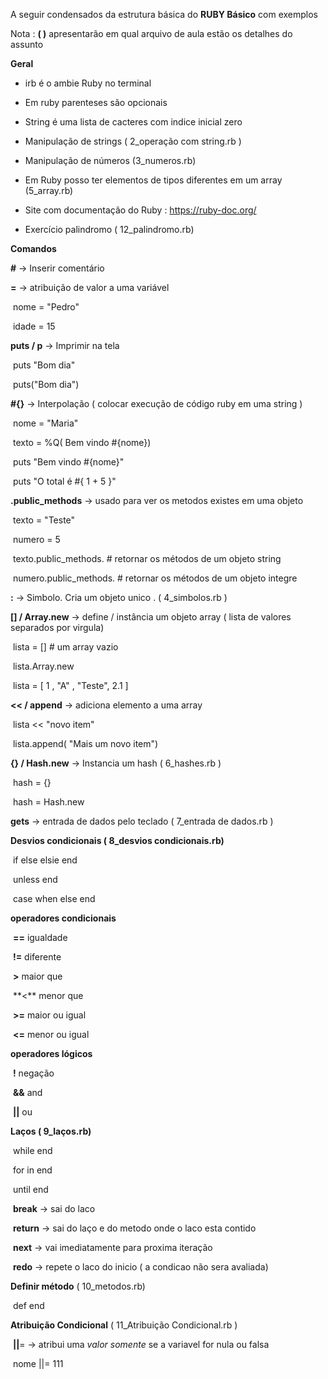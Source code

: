 A seguir condensados da estrutura básica do **RUBY Básico** com exemplos

Nota : **( )** apresentarão em qual arquivo de aula  estão os detalhes do assunto 

**Geral** 

- irb é o ambie Ruby no terminal

- Em ruby parenteses são opcionais 

- String é uma lista de cacteres com indice inicial zero

- Manipulação de strings  ( 2_operação com string.rb )

- Manipulação de números (3_numeros.rb)

- Em Ruby posso ter elementos de tipos diferentes em um array (5_array.rb)

- Site com documentação do Ruby :   https://ruby-doc.org/

- Exercício palindromo ( 12_palindromo.rb)

  

**Comandos** 

**#**  -> Inserir comentário

**=**  -> atribuição de valor a uma variável

​	nome = "Pedro" 

​	idade = 15

**puts / p** -> Imprimir na tela

​	puts "Bom dia" 

​	puts("Bom dia")

**#{}**  -> Interpolação ( colocar execução de código ruby em uma string )

​	nome = "Maria" 

​	texto = %Q( Bem vindo #{nome}) 

​	puts "Bem vindo #{nome}"

​	puts "O total é #{ 1 + 5 }"

**.public_methods** -> usado para ver os metodos existes em uma objeto 

​	texto = "Teste"

​	numero = 5

​	texto.public_methods. # retornar os métodos de um objeto string

​	numero.public_methods. # retornar os métodos de um objeto integre



**:**  -> Simbolo. Cria um objeto unico . ( 4_simbolos.rb )



**[]  /  Array.new**  -> define / instância um objeto array ( lista de valores separados por virgula)

​	lista = []   # um array vazio

​	lista.Array.new

​	lista = [ 1 , "A" , "Teste", 2.1 ]

**<< / append**  -> adiciona elemento a uma array

​	lista << "novo item"

​	lista.append( "Mais um novo item")



**{} / Hash.new**  -> Instancia um hash ( 6_hashes.rb )

​	hash = {}

​	hash = Hash.new



**gets** -> entrada de dados pelo teclado ( 7_entrada de dados.rb )

**Desvios condicionais ( 8_desvios condicionais.rb)**

​	if else elsie end

​	unless end

​	case when else end

**operadores condicionais** 

​	**==**  igualdade

​	**!=**  diferente

​	**\>**  maior que 

​	\**<** menor que

​	**\>=** maior ou igual

​	**<=** menor ou igual



**operadores lógicos**

​	**!** negação

​	**&&** and

​	**||** ou



**Laços ( 9_laços.rb)**

​	while end

​	for in end

​	until end

​	**break**   -> sai do laco

​	**return**  -> sai do laço e do metodo onde o laco esta contido

​	**next**    -> vai imediatamente para proxima iteração

​	**redo**    -> repete o laco do inicio ( a condicao não sera avaliada)



**Definir método** ( 10_metodos.rb)

​	def end



**Atribuição Condicional** ( 11_Atribuição Condicional.rb )

​	**\||**=  -> atribui uma *valor somente* se a variavel for nula ou falsa

​	nome ||= 111



